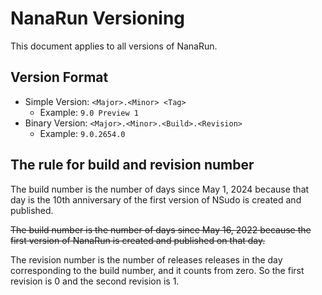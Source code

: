 ﻿# NanaRun Versioning

This document applies to all versions of NanaRun.

## Version Format

- Simple Version: `<Major>.<Minor> <Tag>`
  - Example: `9.0 Preview 1`
- Binary Version: `<Major>.<Minor>.<Build>.<Revision>`
  - Example: `9.0.2654.0`

## The rule for build and revision number

The build number is the number of days since May 1, 2024 because that day is the
10th anniversary of the first version of NSudo is created and published.

~~The build number is the number of days since May 16, 2022 because the first
version of NanaRun is created and published on that day.~~

The revision number is the number of releases releases in the day corresponding
to the build number, and it counts from zero. So the first revision is 0 and 
the second revision is 1.

